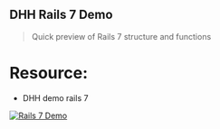 DHH Rails 7 Demo
---

> Quick preview of Rails 7 structure and functions

# Resource:

- DHH demo rails 7

[![Rails 7 Demo](https://img.youtube.com/vi/mpWFrUwAN88/0.jpg)](https://www.youtube.com/watch?v=mpWFrUwAN88)
